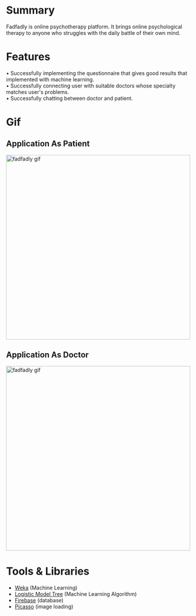# Summary
Fadfadly is online psychotherapy platform.
It brings online psychological therapy to anyone who struggles with the daily battle of their own mind.

# Features
• Successfully implementing the questionnaire that gives good results that implemented with machine
learning.</br>
• Successfully connecting user with suitable doctors whose specialty matches user's problems.</br>
• Successfully chatting between doctor and patient. 

# Gif
## Application As Patient </br>
<img src="https://github.com/mariam-elkirch/Videos/blob/master/Patient.gif" alt="fadfadly gif" title="fadfadly gif" width="500"/>

## Application As Doctor </br>
<img src="https://github.com/mariam-elkirch/Videos/blob/master/doctor.gif" alt="fadfadly gif" title="fadfadly gif" width="500"/>


# Tools & Libraries
* <a href="https://www.cs.waikato.ac.nz/ml/weka/">Weka</a> (Machine Learning)
* <a href="https://weka.sourceforge.io/doc.dev/weka/classifiers/trees/LMT.html">Logistic Model Tree</a> (Machine Learning Algorithm)
* <a href="https://firebase.google.com/">Firebase</a> (database)
* <a href="https://square.github.io/picasso/">Picasso</a> (image loading)


